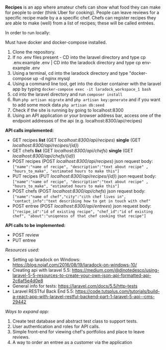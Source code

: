 **Recipes** is an app where amateur chefs can show what food they can make for people to order (think Uber for cooking). People can leave reviews for
a specific recipe made by a a specific chef. Chefs can register recipes they are able to make (well) from a list of recipes; these will be called entrées.

In order to run locally:

Must have docker and docker-compose installed.

1. Clone the repository.
2. If no .env files present - CD into the laravel directory and type cp .env.example .env | CD into the laradock directory and type cp env-example .env
3. Using a terminal, cd into the laradock directory and type "docker-compose up -d nginx mysql
4. Using a command line tool, get into the docker container with the laravel app by typing ```docker-compose exec -it laradock_workspace_1 bash```
5. cd into the laravel directory and run ```composer install```
6. Run ```php artisan migrate``` and ```php artisan key:generate``` and if you want to add some mock data ```php artisan db:seed```
7. Check if the site is running by going to localhost:8300
8. Using an API application or your browser address bar, access one of the endpoint addresses of the api (e.g. localhost:8300/api/recipes)



**API calls implemented:**
- GET recipes  **list** (GET *localhost:8300/api/recipes*)  **single** (GET *localhost:8300/api/recipes/{id}*)
- GET chefs    **list** (GET *localhost:8300/api/chefs*)    **single** (GET *localhost:8300/api/chefs/{id}*)
- POST recipes (POST *localhost:8300/api/recipes*) json request body: ```["name":"name of recipe", "description":"text about recipe" , "hours_to_make", "estimated hours to make this"]```
- PUT recipes (PUT *localhost:8300/api/recipes/{id}*) json request body: ```["name":"name of recipe", "description":"text about recipe" , "hours_to_make", "estimated hours to make this"]```
- POST chefs (POST *localhost:8300/api/chefs*) json request body: ```["name":"name of chef","city":"cith chef lives in", "contact_info":"text describing how to get in touch with chef"```
- POST entree (POST *localhost:8300/api/entrees*) json request body: ```["recipe_id":"id of existing recipe", "chef_id":"id of existing chef", "about":"uniqeness of that chef cooking that recipe"]```

**API calls to be implemented:**
- POST review
- PUT entree

*Resources used:*

- Setting up laradock on Windows: https://blog.nojaf.com/2016/08/19/laradock-on-windows-10/
- Creating api with laravel 5.5:  https://medium.com/@dinotedesco/using-laravel-5-5-resources-to-create-your-own-json-api-formatted-api-2c6af5e4d0e8
- General info for tests:         https://laravel.com/docs/5.5/http-tests
- Laravel RESTful Back End 5.5:   https://code.tutsplus.com/tutorials/build-a-react-app-with-laravel-restful-backend-part-1-laravel-5-api--cms-29442


*Ways to expand app:*
1. Create test database and abstract test class to support tests.
2. User authentication and roles for API calls.
3. Simple front-end for viewing chef's portfolios and place to leave reviews.
4. A way to order an entree as a customer via the application